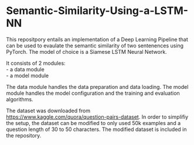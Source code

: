 # Semantic-Similarity-Using-a-LSTM-NN

This repositpory entails an implementation of a Deep Learning Pipeline that can be used to evaulate the semantic similarity of two sentenences using PyTorch. The model of choice is a Siamese LSTM Neural Network. 

It consists of 2 modules: \
    - a data module \
    - a model module

The data module handles the data preparation and data loading. 
The model module handles the model configuration and the training and evaluation algorithms.

The dataset was downloaded from https://www.kaggle.com/quora/question-pairs-dataset. In order to simplifiy the setup, the dataset can be modified to only used 50k examples and a question length of 30 to 50 characters. The modified dataset is included in the repository. 

